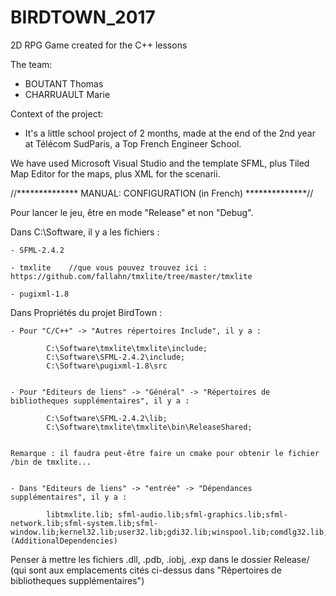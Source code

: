 # BIRDTOWN_2017
2D RPG Game created for the C++ lessons

The team:
- BOUTANT Thomas
- CHARRUAULT Marie

Context of the project:
- It's a little school project of 2 months, made at the end of the 2nd year at Télécom SudParis, a Top French Engineer School.


We have used Microsoft Visual Studio and the template SFML, plus Tiled Map Editor for the maps, plus XML for the scenarii.





//**************    MANUAL: CONFIGURATION (in French) **************//

Pour lancer le jeu, être en mode "Release" et non "Debug".

Dans C:\Software, il y a les fichiers :

	- SFML-2.4.2 

	- tmxlite    //que vous pouvez trouvez ici : https://github.com/fallahn/tmxlite/tree/master/tmxlite
 
 	- pugixml-1.8

Dans Propriétés du projet BirdTown :

	- Pour "C/C++" -> "Autres répertoires Include", il y a : 

			C:\Software\tmxlite\tmxlite\include;
			C:\Software\SFML-2.4.2\include; 
			C:\Software\pugixml-1.8\src


	- Pour "Editeurs de liens" -> "Général" -> "Répertoires de bibliotheques supplémentaires", il y a :

			C:\Software\SFML-2.4.2\lib;
			C:\Software\tmxlite\tmxlite\bin\ReleaseShared;


	Remarque : il faudra peut-être faire un cmake pour obtenir le fichier /bin de tmxlite...


	- Dans "Editeurs de liens" -> "entrée" -> "Dépendances supplémentaires", il y a :

			libtmxlite.lib; sfml-audio.lib;sfml-graphics.lib;sfml-network.lib;sfml-system.lib;sfml-window.lib;kernel32.lib;user32.lib;gdi32.lib;winspool.lib;comdlg32.lib;advapi32.lib;shell32.lib;ole32.lib;oleaut32.lib;uuid.lib;odbc32.lib;odbccp32.lib;%(AdditionalDependencies)

Penser à mettre les fichiers .dll, .pdb, .iobj, .exp dans le dossier Release/ (qui sont aux emplacements cités ci-dessus dans "Répertoires de bibliotheques supplémentaires")

